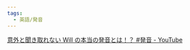 ```yaml
---
tags:
  - 英語/発音
---
```

[意外と聞き取れない Will の本当の発音とは！？ #発音 - YouTube](https://www.youtube.com/shorts/bFs2Xvr0Ib8)


